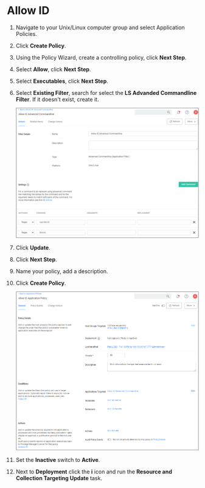 [title]: # (Allow ID)
[tags]: # (policy examples)
[priority]: # (2)

# Allow ID

1. Navigate to your Unix/Linux computer group and select Application Policies. 
1. Click __Create Policy__.
1. Using the Policy Wizard, create a controlling policy, click __Next Step__.
1. Select __Allow__, click __Next Step__.
1. Select __Executables__, click __Next Step__.
1. Select __Existing Filter__, search for select the __LS Advanded Commandline Filter__. If it doesn't exist, create it.

   ![filter](images/allow-id-fil.png "Advanced Commandline filter")
1. Click __Update__.
1. Click __Next Step__.
1. Name your policy, add a description.
1. Click __Create Policy__.

   ![policy](images/allow-id-pol.png "Elevation policy")
1. Set the __Inactive__ switch to __Active__.
1. Next to __Deployment__ click the __i__ icon and run the __Resource and Collection Targeting Update__ task.
